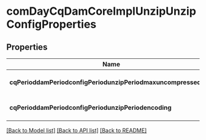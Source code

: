 # comDayCqDamCoreImplUnzipUnzipConfigProperties

## Properties
Name | Type | Description | Notes
------------ | ------------- | ------------- | -------------
**cqPerioddamPeriodconfigPeriodunzipPeriodmaxuncompressedsize** | [**ConfigNodePropertyInteger**](ConfigNodePropertyInteger.md) |  | [optional] [default to null]
**cqPerioddamPeriodconfigPeriodunzipPeriodencoding** | [**ConfigNodePropertyString**](ConfigNodePropertyString.md) |  | [optional] [default to null]

[[Back to Model list]](../README.md#documentation-for-models) [[Back to API list]](../README.md#documentation-for-api-endpoints) [[Back to README]](../README.md)


